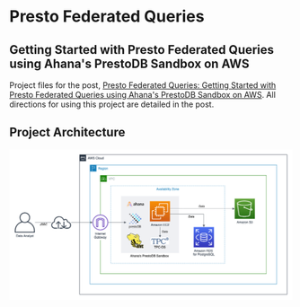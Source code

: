 # Presto Federated Queries

## Getting Started with Presto Federated Queries using Ahana's PrestoDB Sandbox on AWS

Project files for the post, [Presto Federated Queries: Getting Started with Presto Federated Queries using Ahana's PrestoDB Sandbox on AWS](https://tinyurl.com/presto-query). All directions for using this project are detailed in the post.

## Project Architecture

![The architecture of the demonstration's AWS environment and resources](image/Ahana-Presto-AWS-Architecture.png)

